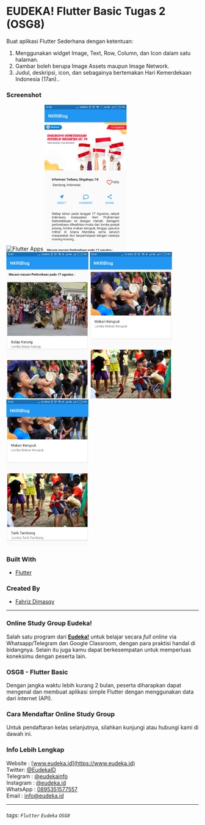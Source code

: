 # EUDEKA! Flutter Basic Tugas 2 (OSG8)
Buat aplikasi Flutter Sederhana dengan ketentuan:

1. Menggunakan widget Image, Text, Row, Column, dan Icon dalam satu halaman.
2. Gambar boleh berupa Image Assets maupun Image Network.
3. Judul, deskripsi, icon, dan sebagainya bertemakan Hari Kemerdekaan Indonesia (17an)..

### Screenshot
![Flutter Apps](https://flutterappdev.com/wp-content/uploads/2019/04/Screen-Shot-2019-04-29-at-9.50.51-AM.png "source: flutterappdev.com")
<img src="images/Screenshot_tugas2_1.png" width="215"></img>
<img src="images/Screenshot_tugas2_2.png" width="215"></img>
<img src="images/Screenshot_tugas2_3.png" width="215"></img>
<img src="images/Screenshot_tugas2_4.png" width="215"></img>

### Built With
- [Flutter](https://flutter.dev)

### Created By
- [Fahriz Dimasqy](https://github.com/fahrizdimasqy)

---

### Online Study Group Eudeka!
Salah satu program dari [**Eudeka!**](https://www.eudeka.id) untuk belajar secara _full online_ via Whatsapp/Telegram dan Google Classroom, dengan para praktisi handal di bidangnya. Selain itu juga kamu dapat berkesempatan untuk memperluas koneksimu dengan peserta lain.

### OSG8 - Flutter Basic
Dengan jangka waktu lebih kurang 2 bulan, peserta diharapkan dapat mengenal dan membuat aplikasi simple Flutter dengan menggunakan data dari internet (API).

### Cara Mendaftar Online Study Group
Untuk pendaftaran kelas selanjutnya, silahkan kunjungi atau hubungi kami di dawah ini.

### Info Lebih Lengkap
Website : [www.eudeka.id](https://www.eudeka.id)  
Twitter: [@EudekaID](https://twitter.com/EudekaID)  
Telegram : [@eudekainfo](https://t.me/eudekainfo)  
Instagram : [@eudeka.id](https://instagram.com/eudeka.id)  
WhatsApp : [0895351577557](https://wa.me/62895351577557)  
Email : [info@eudeka.id](mailto:info@eudeka.id)  

---

###### tags: `Flutter` `Eudeka` `OSG8`
